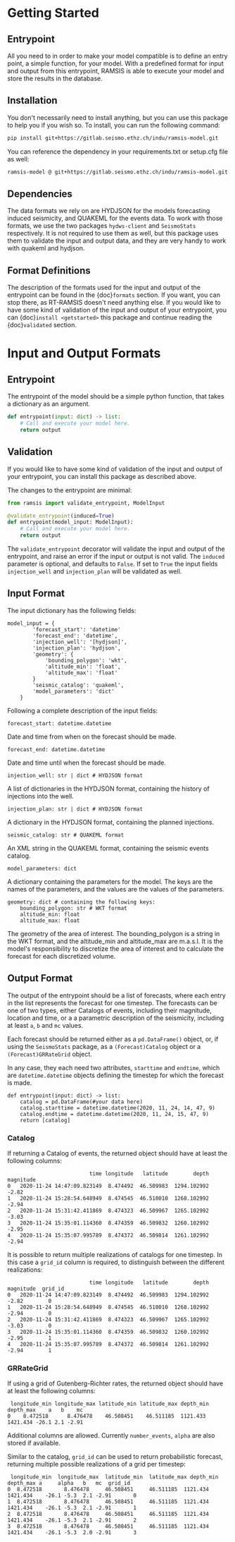 # Getting Started

## Entrypoint
All you need to in order to make your model compatible is to define an entry point, a simple function, for your model. With a predefined format for input and output from this entrypoint, RAMSIS is able to execute your model and store the results in the database.

## Installation
You don't necessarily need to install anything, but you can use this package to help you if you wish so. To install, you can run the following command:

```bash
pip install git+https://gitlab.seismo.ethz.ch/indu/ramsis-model.git
```

You can reference the dependency in your requirements.txt or setup.cfg file as well:

```bash
ramsis-model @ git+https://gitlab.seismo.ethz.ch/indu/ramsis-model.git
```

## Dependencies
The data formats we rely on are HYDJSON for the models forecasting induced seismicity, and QUAKEML for the events data. To work with those formats, we use the two packages `hydws-client` and `SeismoStats` respectively. It is not required to use them as well, but this package uses them to validate the input and output data, and they are very handy to work with quakeml and hydjson.

## Format Definitions
The description of the formats used for the input and output of the entrypoint can be found in the {doc}`formats` section. If you want, you can stop there, as RT-RAMSIS doesn't need anything else. If you would like to have some kind of validation of the input and output of your entrypoint, you can {doc}`install <getstarted>` this package and continue reading the {doc}`validated` section.

# Input and Output Formats

## Entrypoint
The entrypoint of the model should be a simple python function, that takes a dictionary as an argument.

```python	
def entrypoint(input: dict) -> list:
    # Call and execute your model here.
    return output
```

## Validation
If you would like to have some kind of validation of the input and output of your entrypoint, you can install this package as described above.

The changes to the entrypoint are minimal:

```python	
from ramsis import validate_entrypoint, ModelInput

@validate_entrypoint(induced=True)
def entrypoint(model_input: ModelInput):
    # Call and execute your model here.
    return output
```

The `validate_entrypoint` decorator will validate the input and output of the entrypoint, and raise an error if the input or output is not valid. The `induced` parameter is optional, and defaults to `False`. If set to `True` the input fields `injection_well` and `injection_plan` will be validated as well.

## Input Format
The input dictionary has the following fields:
```
model_input = {
        'forecast_start': 'datetime'
        'forecast_end': 'datetime',
        'injection_well': '[hydjson]',
        'injection_plan': 'hydjson',
        'geometry': {
            'bounding_polygon': 'wkt',
            'altitude_min': 'float',
            'altitude_max': 'float'
        }
        'seismic_catalog': 'quakeml',
        'model_parameters': 'dict'
    }
```
Following a complete description of the input fields:

```
forecast_start: datetime.datetime
```
Date and time from when on the forecast should be made.

```
forecast_end: datetime.datetime
```
Date and time until when the forecast should be made.

```
injection_well: str | dict # HYDJSON format
```
A list of dictionaries in the HYDJSON format, containing the history of injections into the well.

```
injection_plan: str | dict # HYDJSON format
```
A dictionary in the HYDJSON format, containing the planned injections.

```
seismic_catalog: str # QUAKEML format
```
An XML string in the QUAKEML format, containing the seismic events catalog.

```
model_parameters: dict
```
A dictionary containing the parameters for the model. The keys are the names of the parameters, and the values are the values of the parameters.

```
geometry: dict # containing the following keys:
    bounding_polygon: str # WKT format
    altitude_min: float
    altitude_max: float
```
The geometry of the area of interest. The bounding_polygon is a string in the WKT format, and the altitude_min and altitude_max are m.a.s.l.
It is the model's responsibility to discretize the area of interest and to calculate the forecast for each discretized volume.


## Output Format
The output of the entrypoint should be a list of forecasts, where each entry in the list represents the forecast for one timestep. The forecasts can be one of two types, either Catalogs of events, including their magnitude, location and time, or a a parametric description of the seismicity, including at least `a`, `b` and `mc` values.

Each forecast should be returned either as a `pd.DataFrame()` object, or, if using the `SeismoStats` package, as a `(Forecast)Catalog` object or a `(Forecast)GRRateGrid` object. 

In any case, they each need two attributes, `starttime` and `endtime`, which are `datetime.datetime` objects defining the timestep for which the forecast is made.
```
def entrypoint(input: dict) -> list:
    catalog = pd.DataFrame(#your data here)
    catalog.starttime = datetime.datetime(2020, 11, 24, 14, 47, 9)
    catalog.endtime = datetime.datetime(2020, 11, 24, 15, 47, 9)
    return [catalog]
```


### Catalog
If returning a Catalog of events, the returned object should have at least the following columns:

```
                          time longitude   latitude        depth  magnitude
0   2020-11-24 14:47:09.823149  8.474492  46.509983  1294.102992      -2.82
1   2020-11-24 15:28:54.648949  8.474545  46.510010  1268.102992      -2.94
2   2020-11-24 15:31:42.411869  8.474323  46.509967  1265.102992      -3.03
3   2020-11-24 15:35:01.114360  8.474359  46.509832  1260.102992      -2.95
4   2020-11-24 15:35:07.995789  8.474372  46.509814  1261.102992      -2.94
```

It is possible to return multiple realizations of catalogs for one timestep. In this case a `grid_id` column is required, to distinguish between the different realizations:

```
                          time longitude   latitude        depth  magnitude  grid_id
0   2020-11-24 14:47:09.823149  8.474492  46.509983  1294.102992      -2.82        0
1   2020-11-24 15:28:54.648949  8.474545  46.510010  1268.102992      -2.94        0
2   2020-11-24 15:31:42.411869  8.474323  46.509967  1265.102992      -3.03        0
3   2020-11-24 15:35:01.114360  8.474359  46.509832  1260.102992      -2.95        1
4   2020-11-24 15:35:07.995789  8.474372  46.509814  1261.102992      -2.94        1
```

### GRRateGrid
If using a grid of Gutenberg-Richter rates, the returned object should have at least the following columns:
```
 longitude_min longitude_max latitude_min latitude_max depth_min depth_max    a   b    mc
0    8.472518      8.476478    46.508451    46.511185  1121.433  1421.434 -26.1 2.1 -2.91
```

Additional columns are allowed. Currently `number_events`, `alpha` are also stored if available.

Similar to the catalog, `grid_id` can be used to return probabilistic forecast, returning multiple possible realizations of a grid per timestep:

```
 longitude_min  longitude_max  latitude_min  latitude_max depth_min depth_max a     alpha   b   mc  grid_id
0  8.472518       8.476478     46.508451     46.511185  1121.434  1421.434    -26.1 -5.3  2.1 -2.91       0
1  8.472518       8.476478     46.508451     46.511185  1121.434  1421.434    -26.1 -5.3  2.1 -2.91       1
2  8.472518       8.476478     46.508451     46.511185  1121.434  1421.434    -26.1 -5.3  2.1 -2.91       2
3  8.472518       8.476478     46.508451     46.511185  1121.434  1421.434    -26.1 -5.3  2.0 -2.91       3
```
